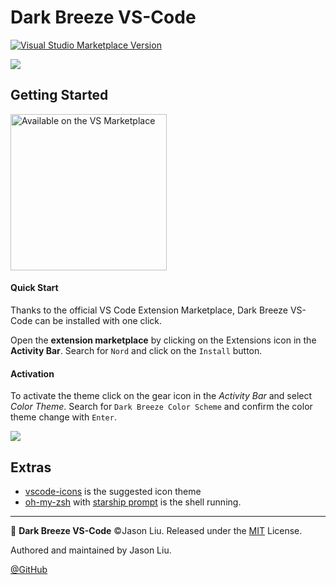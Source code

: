 # Dark Breeze VS-Code


[![Visual Studio Marketplace Version](https://img.shields.io/visual-studio-marketplace/v/jasonliuuu.dark-breeze-color-scheme?color=%23494ca2&label=VS%20Marketplace&logo=Visual%20Studio&style=flat-square)](https://marketplace.visualstudio.com/items?itemName=jasonliuuu.dark-breeze-color-scheme&ssr=false#overview)

![](https://tva1.sinaimg.cn/large/0082zybpgy1gc2zxvmuskj30x90oxqad.jpg)

## Getting Started
<a href="https://marketplace.visualstudio.com/items?itemName=jasonliuuu.dark-breeze-color-scheme&ssr=false#overviews"><img src="https://raw.githubusercontent.com/spencerwooo/vscode-sspai-markdown-helper/master/images/vsmp.png" alt="Available on the VS Marketplace" width="250px" /></a>

#### Quick Start

Thanks to the official VS Code Extension Marketplace, Dark Breeze VS-Code can be installed with one click.

Open the **extension marketplace** by clicking on the Extensions icon in the **Activity Bar**. Search for `Nord` and click on the `Install` button.

#### Activation

To activate the theme click on the gear icon in the *Activity Bar* and select *Color Theme*. Search for `Dark Breeze Color Scheme` and confirm the color theme change with `Enter`.

![](https://tva1.sinaimg.cn/large/0082zybpgy1gc3059m6nbj30np0akgme.jpg)

## Extras

* [vscode-icons](https://marketplace.visualstudio.com/items?itemName=vscode-icons-team.vscode-icons) is the suggested icon theme
* [oh-my-zsh](https://github.com/ohmyzsh/ohmyzsh) with [starship prompt](https://starship.rs/) is the shell running.

---

📌 **Dark Breeze VS-Code** ©Jason Liu. Released under the [MIT](https://github.com/jasonliuuu/dark-breeze-vscode/blob/master/LICENSE) License.

Authored and maintained by Jason Liu.

[@GitHub](https://github.com/jasonliuuu)
